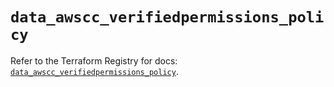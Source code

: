 # `data_awscc_verifiedpermissions_policy`

Refer to the Terraform Registry for docs: [`data_awscc_verifiedpermissions_policy`](https://registry.terraform.io/providers/hashicorp/awscc/0.70.0/docs/data-sources/verifiedpermissions_policy).
